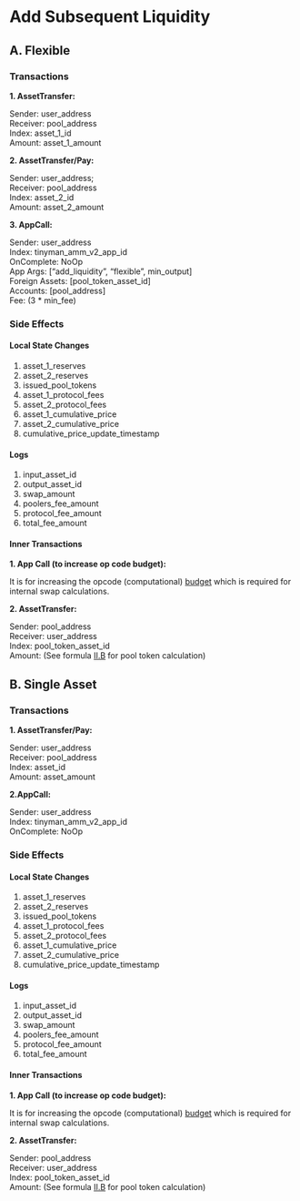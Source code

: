 # Add Subsequent Liquidity

## A. **Flexible**

### **Transactions**

**1. AssetTransfer:**

Sender: user\_address\
Receiver: pool\_address\
Index: asset\_1\_id\
Amount: asset\_1\_amount

**2. AssetTransfer/Pay:**

Sender: user\_address;\
Receiver: pool\_address\
Index: asset\_2\_id\
Amount: asset\_2\_amount

**3. AppCall:**

Sender: user\_address\
Index: tinyman\_amm\_v2\_app\_id\
OnComplete: NoOp\
App Args: \[“add\_liquidity”, “flexible”, min\_output]\
Foreign Assets: \[pool\_token\_asset\_id]\
Accounts: \[pool\_address]\
Fee: (3 \* min\_fee)

### **Side Effects**

#### **Local State Changes**

1. asset\_1\_reserves
2. asset\_2\_reserves
3. issued\_pool\_tokens
4. asset\_1\_protocol\_fees
5. asset\_2\_protocol\_fees
6. asset\_1\_cumulative\_price
7. asset\_2\_cumulative\_price
8. cumulative\_price\_update\_timestamp

#### **Logs**

1. input\_asset\_id
2. output\_asset\_id
3. swap\_amount
4. poolers\_fee\_amount
5. protocol\_fee\_amount
6. total\_fee\_amount

#### **Inner Transactions**

**1. App Call (to increase op code budget):**

It is for increasing the opcode (computational) [budget](https://developer.algorand.org/docs/get-details/dapps/avm/teal/?from\_query=opcode%20budged#dynamic-operational-cost-of-teal-opcodes) which is required for internal swap calculations.

**2. AssetTransfer:**

Sender: pool\_address\
Receiver: user\_address\
Index: pool\_token\_asset\_id\
Amount: (See formula [II.B](../../formulae.md#b.-adding-subsequent-liquidity) for pool token calculation)

## B. Single Asset

### **Transactions**

**1. AssetTransfer/Pay:**

Sender: user\_address\
Receiver: pool\_address\
Index: asset\_id\
Amount: asset\_amount

**2.AppCall:**

Sender: user\_address\
Index: tinyman\_amm\_v2\_app\_id\
OnComplete: NoOp

### **Side Effects**

#### **Local State Changes**

1. asset\_1\_reserves
2. asset\_2\_reserves
3. issued\_pool\_tokens
4. asset\_1\_protocol\_fees
5. asset\_2\_protocol\_fees
6. asset\_1\_cumulative\_price
7. asset\_2\_cumulative\_price
8. cumulative\_price\_update\_timestamp

#### **Logs**

1. input\_asset\_id
2. output\_asset\_id
3. swap\_amount
4. poolers\_fee\_amount
5. protocol\_fee\_amount
6. total\_fee\_amount

#### **Inner Transactions**

**1. App Call (to increase op code budget):**

It is for increasing the opcode (computational) [budget](https://developer.algorand.org/docs/get-details/dapps/avm/teal/?from\_query=opcode%20budged#dynamic-operational-cost-of-teal-opcodes) which is required for internal swap calculations.

**2. AssetTransfer:**

Sender: pool\_address\
Receiver: user\_address\
Index: pool\_token\_asset\_id\
Amount: (See formula [II.B](../../formulae.md#b.-adding-subsequent-liquidity) for pool token calculation)
